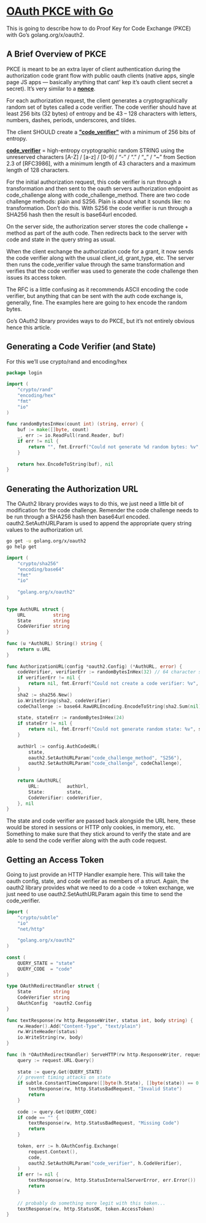 # **[OAuth PKCE with Go](https://chrisguitarguy.com/2022/12/07/oauth-pkce-with-go/)**

This is going to describe how to do Proof Key for Code Exchange (PKCE) with Go’s golang.org/x/oauth2.

## A Brief Overview of PKCE

PKCE is meant to be an extra layer of client authentication during the authorization code grant flow with public oauth clients (native apps, single page JS apps — basically anything that cant’ kep it’s oauth client secret a secret). It’s very similar to a **[nonce](https://en.wikipedia.org/wiki/Cryptographic_nonce)**.

For each authorization request, the client generates a cryptographically random set of bytes called a code verifier. The code verifier should have at least 256 bits (32 bytes) of entropy and be 43 – 128 characters with letters, numbers, dashes, periods, underscores, and tildes.

The client SHOULD create a **["code_verifier"](https://www.rfc-editor.org/rfc/rfc7636#section-7.1)** with a minimum of 256 bits of entropy.

**[code_verifier](https://www.rfc-editor.org/rfc/rfc7636#section-4.1)** = high-entropy cryptographic random STRING using the unreserved characters [A-Z] / [a-z] / [0-9] / “-” / “.” / “_” / “~” from Section 2.3 of [RFC3986], with a minimum length of 43 characters and a maximum length of 128 characters.

For the initial authorization request, this code verifier is run through a transformation and then sent to the oauth servers authorization endpoint as code_challenge along with code_challenge_method. There are two code challenge methods: plain and S256. Plain is about what it sounds like: no transformation. Don’t do this. With S256 the code verifier is run through a SHA256 hash then the result is base64url encoded.

On the server side, the authorization server stores the code challenge + method as part of the auth code. Then redirects back to the server with code and state in the query string as usual.

When the client exchange the authorization code for a grant, it now sends the code verifier along with the usual client_id, grant_type, etc. The server then runs the code_verifier value through the same transformation and verifies that the code verifier was used to generate the code challenge then issues its access token.

The RFC is a little confusing as it recommends ASCII encoding the code verifier, but anything that can be sent with the auth code exchange is, generally, fine. The examples here are going to hex encode the random bytes.

Go’s OAuth2 library provides ways to do PKCE, but it’s not entirely obvious hence this article.

## Generating a Code Verifier (and State)

For this we’ll use crypto/rand and encoding/hex

```go
package login
 
import (
    "crypto/rand"
    "encoding/hex"
    "fmt"
    "io"
)
 
func randomBytesInHex(count int) (string, error) {
    buf := make([]byte, count)
    _, err := io.ReadFull(rand.Reader, buf)
    if err != nil {
        return "", fmt.Errorf("Could not generate %d random bytes: %v", count, err)
    }
 
    return hex.EncodeToString(buf), nil
}
```

## Generating the Authorization URL

The OAuth2 library provides ways to do this, we just need a little bit of modification for the code challenge. Remender the code challenge needs to be run through a SHA256 hash then base64url encoded. oauth2.SetAuthURLParam is used to append the appropriate query string values to the authorization url.

```bash
go get -u golang.org/x/oauth2
go help get
```

```go
import (
    "crypto/sha256"
    "encoding/base64"
    "fmt"
    "io"
 
    "golang.org/x/oauth2"
)
 
type AuthURL struct {
    URL          string
    State        string
    CodeVerifier string
}
 
func (u *AuthURL) String() string {
    return u.URL
}
 
func AuthorizationURL(config *oauth2.Config) (*AuthURL, error) {
    codeVerifier, verifierErr := randomBytesInHex(32) // 64 character string here
    if verifierErr != nil {
        return nil, fmt.Errorf("Could not create a code verifier: %v", verifierErr)
    }
    sha2 := sha256.New()
    io.WriteString(sha2, codeVerifier)
    codeChallenge := base64.RawURLEncoding.EncodeToString(sha2.Sum(nil))
 
    state, stateErr := randomBytesInHex(24)
    if stateErr != nil {
        return nil, fmt.Errorf("Could not generate random state: %v", stateErr)
    }
 
    authUrl := config.AuthCodeURL(
        state,
        oauth2.SetAuthURLParam("code_challenge_method", "S256"),
        oauth2.SetAuthURLParam("code_challenge", codeChallenge),
    )
 
    return &AuthURL{
        URL:          authUrl,
        State:        state,
        CodeVerifier: codeVerifier,
    }, nil
}
```

The state and code verifier are passed back alongside the URL here, these would be stored in sessions or HTTP only cookies, in memory, etc. Something to make sure that they stick around to verify the state and are able to send the code verifier along with the auth code request.

## Getting an Access Token

Going to just provide an HTTP Handler example here. This will take the oauth config, state, and code verifier as members of a struct. Again, the oauth2 library provides what we need to do a code -> token exchange, we just need to use oauth2.SetAuthURLParam again this time to send the code_verifier.

```go
import (
    "crypto/subtle"
    "io"
    "net/http"
 
    "golang.org/x/oauth2"
)
 
const (
    QUERY_STATE = "state"
    QUERY_CODE  = "code"
)
 
type OAuthRedirectHandler struct {
    State        string
    CodeVerifier string
    OAuthConfig  *oauth2.Config
}
 
func textResponse(rw http.ResponseWriter, status int, body string) {
    rw.Header().Add("Content-Type", "text/plain")
    rw.WriteHeader(status)
    io.WriteString(rw, body)
}
 
func (h *OAuthRedirectHandler) ServeHTTP(rw http.ResponseWriter, request *http.Request) {
    query := request.URL.Query()
 
    state := query.Get(QUERY_STATE)
    // prevent timing attacks on state
    if subtle.ConstantTimeCompare([]byte(h.State), []byte(state)) == 0 {
        textResponse(rw, http.StatusBadRequest, "Invalid State")
        return
    }
 
    code := query.Get(QUERY_CODE)
    if code == "" {
        textResponse(rw, http.StatusBadRequest, "Missing Code")
        return
    }
 
    token, err := h.OAuthConfig.Exchange(
        request.Context(),
        code,
        oauth2.SetAuthURLParam("code_verifier", h.CodeVerifier),
    )
    if err != nil {
        textResponse(rw, http.StatusInternalServerError, err.Error())
        return
    }
 
    // probably do something more legit with this token...
    textResponse(rw, http.StatusOK, token.AccessToken)
}
```
